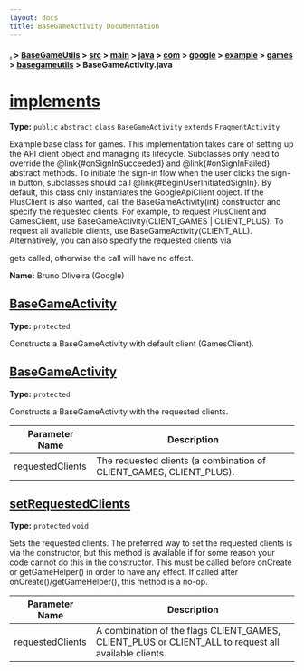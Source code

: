 ```yaml
---
layout: docs
title: BaseGameActivity Documentation
---
```

#### [.](./../../../../../../../../../index) > [BaseGameUtils](./../../../../../../../../index) > [src](./../../../../../../../index) > [main](./../../../../../../index) > [java](./../../../../../index) > [com](./../../../../index) > [google](./../../../index) > [example](./../../index) > [games](./../index) > [basegameutils](./index) > **BaseGameActivity.java**

# [implements](https://github.com/TheAndroidMaster/Asteroid/blob/master/BaseGameUtils/src/main/java/com/google/example/games/basegameutils/BaseGameActivity.java#L27)

**Type:** `public` `abstract` `class` `BaseGameActivity` `extends` `FragmentActivity`

Example base class for games. This implementation takes care of setting up 
the API client object and managing its lifecycle. Subclasses only need to 
override the @link{#onSignInSucceeded} and @link{#onSignInFailed} abstract 
methods. To initiate the sign-in flow when the user clicks the sign-in 
button, subclasses should call @link{#beginUserInitiatedSignIn}. By default, 
this class only instantiates the GoogleApiClient object. If the PlusClient 
is also wanted, call the BaseGameActivity(int) 
constructor and specify the requested clients. For example, to request 
PlusClient and GamesClient, use BaseGameActivity(CLIENT_GAMES | CLIENT_PLUS). 
To request all available clients, use BaseGameActivity(CLIENT_ALL). 
Alternatively, you can also specify the requested clients via 

gets called, otherwise the call will have no effect. 



**Name:** Bruno Oliveira (Google)











## [BaseGameActivity](https://github.com/TheAndroidMaster/Asteroid/blob/master/BaseGameUtils/src/main/java/com/google/example/games/basegameutils/BaseGameActivity.java#L62)

**Type:** `protected`

Constructs a BaseGameActivity with default client (GamesClient). 












## [BaseGameActivity](https://github.com/TheAndroidMaster/Asteroid/blob/master/BaseGameUtils/src/main/java/com/google/example/games/basegameutils/BaseGameActivity.java#L69)

**Type:** `protected`

Constructs a BaseGameActivity with the requested clients. 





|Parameter Name|Description|
|-----|-----|
|requestedClients|The requested clients (a combination of CLIENT_GAMES, CLIENT_PLUS).  |








## [setRequestedClients](https://github.com/TheAndroidMaster/Asteroid/blob/master/BaseGameUtils/src/main/java/com/google/example/games/basegameutils/BaseGameActivity.java#L80)

**Type:** `protected` `void`

Sets the requested clients. The preferred way to set the requested clients is 
via the constructor, but this method is available if for some reason your code 
cannot do this in the constructor. This must be called before onCreate or getGameHelper() 
in order to have any effect. If called after onCreate()/getGameHelper(), this method 
is a no-op. 





|Parameter Name|Description|
|-----|-----|
|requestedClients|A combination of the flags CLIENT_GAMES, CLIENT_PLUS or CLIENT_ALL to request all available clients.  |








